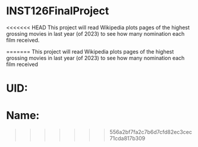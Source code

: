 # INST126FinalProject
<<<<<<< HEAD
This project will read Wikipedia plots pages of the highest grossing movies in last year (of 2023) to see how many nomination each film received.

<!-- Name:  -->
<!-- UID:  -->
=======
This project will read Wikipedia plots pages of the highest grossing movies in last year (of 2023) to see how many nomination each film received

# UID: 
# Name:  
>>>>>>> 556a2bf7fa2c7b6d7cfd82ec3cec71cda817b309
